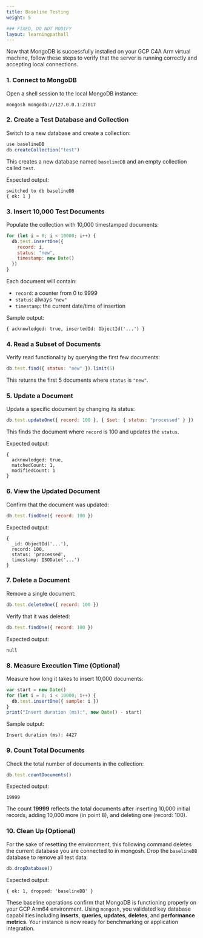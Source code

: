 ```yaml
---
title: Baseline Testing
weight: 5

### FIXED, DO NOT MODIFY
layout: learningpathall
---
```


Now that MongoDB is successfully installed on your GCP C4A Arm virtual machine, follow these steps to verify that the server is running correctly and accepting local connections.

### 1. Connect to MongoDB

Open a shell session to the local MongoDB instance:

```console
mongosh mongodb://127.0.0.1:27017
```

### 2. Create a Test Database and Collection

Switch to a new database and create a collection:

```javascript
use baselineDB
db.createCollection("test")
```

This creates a new database named `baselineDB` and an empty collection called `test`.

Expected output:

```output
switched to db baselineDB
{ ok: 1 }
```

### 3. Insert 10,000 Test Documents

Populate the collection with 10,000 timestamped documents:

```javascript
for (let i = 0; i < 10000; i++) {
  db.test.insertOne({
    record: i,
    status: "new",
    timestamp: new Date()
  })
}
```

Each document will contain:
- `record`: a counter from 0 to 9999
- `status`: always `"new"`
- `timestamp`: the current date/time of insertion

Sample output:

```output
{ acknowledged: true, insertedId: ObjectId('...') }
```

### 4. Read a Subset of Documents

Verify read functionality by querying the first few documents:

```javascript
db.test.find({ status: "new" }).limit(5)
```

This returns the first 5 documents where `status` is `"new"`.

### 5. Update a Document

Update a specific document by changing its status:

```javascript
db.test.updateOne({ record: 100 }, { $set: { status: "processed" } })
```

This finds the document where `record` is 100 and updates the `status`.

Expected output:

```output
{
  acknowledged: true,
  matchedCount: 1,
  modifiedCount: 1
}
```

### 6. View the Updated Document

Confirm that the document was updated:

```javascript
db.test.findOne({ record: 100 })
```

Expected output:

```output
{
  _id: ObjectId('...'),
  record: 100,
  status: 'processed',
  timestamp: ISODate('...')
}
```

### 7. Delete a Document

Remove a single document:

```javascript
db.test.deleteOne({ record: 100 })
```

Verify that it was deleted:

```javascript
db.test.findOne({ record: 100 })
```

Expected output:

```output
null
```

### 8. Measure Execution Time (Optional)

Measure how long it takes to insert 10,000 documents:

```javascript
var start = new Date()
for (let i = 0; i < 10000; i++) {
  db.test.insertOne({ sample: i })
}
print("Insert duration (ms):", new Date() - start)
```

Sample output:

```output
Insert duration (ms): 4427
```

### 9. Count Total Documents

Check the total number of documents in the collection:

```javascript
db.test.countDocuments()
```

Expected output:

```output
19999
```

The count **19999** reflects the total documents after inserting 10,000 initial records, adding 10,000 more (in point 8), and deleting one (record: 100).


### 10. Clean Up (Optional)

For the sake of resetting the environment, this following command deletes the current database you are connected to in mongosh. Drop the `baselineDB` database to remove all test data:

```javascript
db.dropDatabase()
```

Expected output:

```output
{ ok: 1, dropped: 'baselineDB' }
```

These baseline operations confirm that MongoDB is functioning properly on your GCP Arm64 environment. Using `mongosh`, you validated key database capabilities including **inserts**, **queries**, **updates**, **deletes**, and **performance metrics**. Your instance is now ready for benchmarking or application integration.